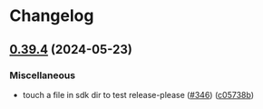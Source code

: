 # Changelog

## [0.39.4](https://github.com/momentohq/client-sdk-rust/compare/v0.39.3...v0.39.4) (2024-05-23)


### Miscellaneous

* touch a file in sdk dir to test release-please ([#346](https://github.com/momentohq/client-sdk-rust/issues/346)) ([c05738b](https://github.com/momentohq/client-sdk-rust/commit/c05738b03d6820173a284088087d6957f02b2fd8))
